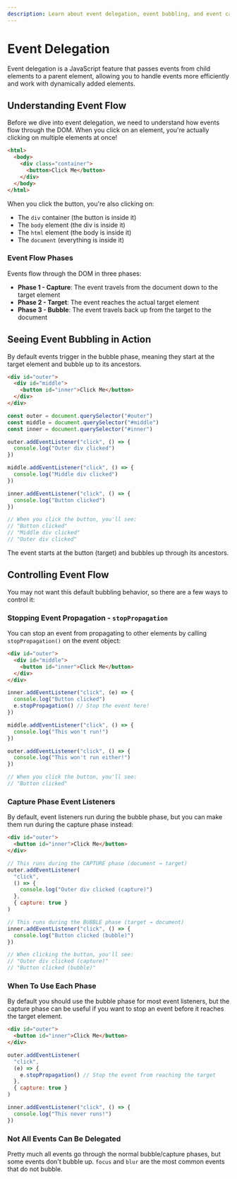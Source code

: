 ```yaml
---
description: Learn about event delegation, event bubbling, and event capturing - powerful concepts that allow you to handle events efficiently and work with dynamically added elements.
---
```


# Event Delegation

Event delegation is a JavaScript feature that passes events from child elements to a parent element, allowing you to handle events more efficiently and work with dynamically added elements.

## Understanding Event Flow

Before we dive into event delegation, we need to understand how events flow through the DOM. When you click on an element, you're actually clicking on multiple elements at once!

```html
<html>
  <body>
    <div class="container">
      <button>Click Me</button>
    </div>
  </body>
</html>
```

When you click the button, you're also clicking on:

- The `div` container (the button is inside it)
- The `body` element (the div is inside it)
- The `html` element (the body is inside it)
- The `document` (everything is inside it)

### Event Flow Phases

Events flow through the DOM in three phases:

- **Phase 1 - Capture**: The event travels from the document down to the target element
- **Phase 2 - Target**: The event reaches the actual target element
- **Phase 3 - Bubble**: The event travels back up from the target to the document

## Seeing Event Bubbling in Action

By default events trigger in the bubble phase, meaning they start at the target element and bubble up to its ancestors.

```html
<div id="outer">
  <div id="middle">
    <button id="inner">Click Me</button>
  </div>
</div>
```

```javascript
const outer = document.querySelector("#outer")
const middle = document.querySelector("#middle")
const inner = document.querySelector("#inner")

outer.addEventListener("click", () => {
  console.log("Outer div clicked")
})

middle.addEventListener("click", () => {
  console.log("Middle div clicked")
})

inner.addEventListener("click", () => {
  console.log("Button clicked")
})

// When you click the button, you'll see:
// "Button clicked"
// "Middle div clicked"
// "Outer div clicked"
```

The event starts at the button (target) and bubbles up through its ancestors.

## Controlling Event Flow

You may not want this default bubbling behavior, so there are a few ways to control it:

### Stopping Event Propagation - `stopPropagation`

You can stop an event from propagating to other elements by calling `stopPropagation()` on the event object:

```html
<div id="outer">
  <div id="middle">
    <button id="inner">Click Me</button>
  </div>
</div>
```

```javascript
inner.addEventListener("click", (e) => {
  console.log("Button clicked")
  e.stopPropagation() // Stop the event here!
})

middle.addEventListener("click", () => {
  console.log("This won't run!")
})

outer.addEventListener("click", () => {
  console.log("This won't run either!")
})

// When you click the button, you'll see:
// "Button clicked"
```

### Capture Phase Event Listeners

By default, event listeners run during the bubble phase, but you can make them run during the capture phase instead:

```html
<div id="outer">
  <button id="inner">Click Me</button>
</div>
```

```javascript
// This runs during the CAPTURE phase (document → target)
outer.addEventListener(
  "click",
  () => {
    console.log("Outer div clicked (capture)")
  },
  { capture: true }
)

// This runs during the BUBBLE phase (target → document)
inner.addEventListener("click", () => {
  console.log("Button clicked (bubble)")
})

// When clicking the button, you'll see:
// "Outer div clicked (capture)"
// "Button clicked (bubble)"
```

### When To Use Each Phase

By default you should use the bubble phase for most event listeners, but the capture phase can be useful if you want to stop an event before it reaches the target element.

```html
<div id="outer">
  <button id="inner">Click Me</button>
</div>
```

```javascript
outer.addEventListener(
  "click",
  (e) => {
    e.stopPropagation() // Stop the event from reaching the target
  },
  { capture: true }
)

inner.addEventListener("click", () => {
  console.log("This never runs!")
})
```

### Not All Events Can Be Delegated

Pretty much all events go through the normal bubble/capture phases, but some events don't bubble up. `focus` and `blur` are the most common events that do not bubble.
